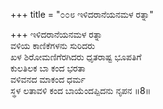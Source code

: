 +++
title = "೦೦೮ ಇಳಿದರಾನೆಯನಮಳ ರತ್ನಾ"

+++
ಇಳಿದರಾನೆಯನಮಳ ರತ್ನಾ  
ವಳಿಯ ಕಾಣಿಕೆಗಳನು ಸುರಿದರು  
ಖಳ ಶಿರೋಮಣಿಗೆರಗಿದರು ಧೃತರಾಷ್ಟ ಭೂಪತಿಗೆ  
ಕುಲತಿಲಕ ಬಾ ಕಂದ ಭರತಾ  
ವಳಿವನದ ಮಾಕಂದ ಧರ್ಮ   
ಸ್ಥಳ ಲತಾವಳಿ ಕಂದ ಬಾಯೆಂದಪ್ಪಿದನು ನೃಪನ     ॥8॥